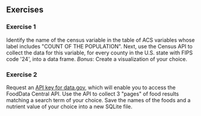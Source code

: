 ---
---

## Exercises

### Exercise 1

Identify the name of the census variable in the table of ACS variables whose
label includes "COUNT OF THE POPULATION". Next, use the Census API to collect
the data for this variable, for every county in the U.S. state with FIPS code
'24', into a data frame. *Bonus*: Create a visualization of your choice.

### Exercise 2

Request an [API key for data.gov], which will enable you to access the FoodData
Central API. Use the API to collect 3 "pages" of food results matching a search 
term of your choice. Save the names of the foods and a nutrient value of your
choice into a new SQLite file.

[API key for data.gov]: https://api.data.gov/signup/